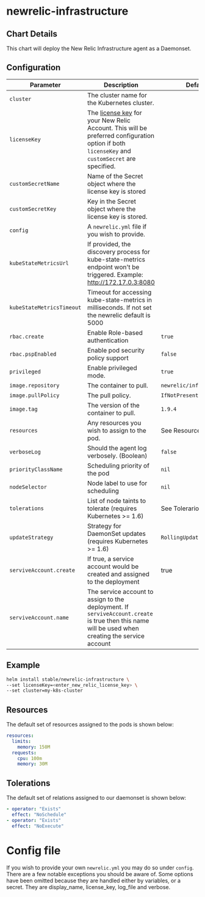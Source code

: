 # newrelic-infrastructure

## Chart Details

This chart will deploy the New Relic Infrastructure agent as a Daemonset.

## Configuration

| Parameter                 | Description                                                  | Default                    |
| ------------------------- | ------------------------------------------------------------ | -------------------------- |
| `cluster`                 | The cluster name for the Kubernetes cluster.                 |                            |
| `licenseKey`              | The [license key](https://docs.newrelic.com/docs/accounts/install-new-relic/account-setup/license-key)  for your New Relic Account. This will be preferred configuration option if both `licenseKey` and `customSecret` are specified. | |
| `customSecretName`        | Name of the Secret object where the license key is stored    |                            |
| `customSecretKey`         | Key in the Secret object where the license key is stored.    |                            |
| `config`                  | A `newrelic.yml` file if you wish to provide.                |                            |
| `kubeStateMetricsUrl`     | If provided, the discovery process for kube-state-metrics endpoint won't be triggered. Example: http://172.17.0.3:8080 |
| `kubeStateMetricsTimeout` | Timeout for accessing kube-state-metrics in milliseconds. If not set the newrelic default is 5000 | |
| `rbac.create`             | Enable Role-based authentication                             | `true`                     |
| `rbac.pspEnabled`         | Enable pod security policy support                           | `false`                    |
| `privileged`              | Enable privileged mode.                                      | `true`                    |
| `image.repository`        | The container to pull.                                       | `newrelic/infrastructure`  |
| `image.pullPolicy`        | The pull policy.                                             | `IfNotPresent`             |
| `image.tag`               | The version of the container to pull.                        | `1.9.4`                    |
| `resources`               | Any resources you wish to assign to the pod.                 | See Resources below        |
| `verboseLog`              | Should the agent log verbosely. (Boolean)                    | `false`                    |
| `priorityClassName`       | Scheduling priority of the pod                               | `nil`                      |
| `nodeSelector`            | Node label to use for scheduling                             | `nil`                      |
| `tolerations`             | List of node taints to tolerate (requires Kubernetes >= 1.6) | See Tolerarions below      |
| `updateStrategy`          | Strategy for DaemonSet updates (requires Kubernetes >= 1.6)  | `RollingUpdate`            |
| `serviveAccount.create`   | If true, a service account would be created and assigned to the deployment | true |
| `serviveAccount.name`     | The service account to assign to the deployment. If `serviveAccount.create` is true then this name will be used when creating the service account | |

## Example

```sh
helm install stable/newrelic-infrastructure \
--set licenseKey=<enter_new_relic_license_key> \
--set cluster=my-k8s-cluster
```

## Resources

The default set of resources assigned to the pods is shown below:

```yaml
resources:
  limits:
    memory: 150M
  requests:
    cpu: 100m
    memory: 30M
```

## Tolerations

The default set of relations assigned to our daemonset is shown below:

```yaml
- operator: "Exists"
  effect: "NoSchedule"
- operator: "Exists"
  effect: "NoExecute"
```

# Config file

If you wish to provide your own `newrelic.yml` you may do so under `config`. There are a few notable exceptions you should be aware of. Some options have been omitted because they are handled either by variables, or a secret. They are display_name, license_key, log_file and verbose.
